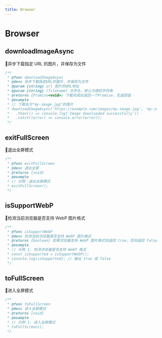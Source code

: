 ```yaml
---
title: Browser
---
```


# Browser

## downloadImageAsync

🎯异步下载指定 URL 的图片，并保存为文件

```typescript
/**
 * @func downloadImageAsync
 * @desc 异步下载指定URL的图片，并保存为文件
 * @param {string} url 图片的URL地址
 * @param {string} [filename] 文件名，默认为随机字符串
 * @returns {Promise<void>} 下载完成后返回一个Promise，无返回值
 * @example
 * // 下载名为"my-image.jpg"的图片
 * downloadImageAsync('https://example.com/images/my-image.jpg', 'my-image.jpg')
 *   .then(() => console.log('Image downloaded successfully'))
 *   .catch((error) => console.error(error));
 */
```

## exitFullScreen

🎯退出全屏模式

```typescript
/**
 * @func exitFullScreen
 * @desc 退出全屏
 * @returns {void}
 * @example
 * // 示例：退出全屏模式
 * exitFullScreen();
 */
```

## isSupportWebP

🎯检测当前浏览器是否支持 WebP 图片格式

```typescript
/**
 * @func isSupportWebP
 * @desc 检测当前浏览器是否支持 WebP 图片格式
 * @returns {boolean} 如果浏览器支持 WebP 图片格式则返回 true，否则返回 false
 * @example
 * // 示例 1: 检测浏览器是否支持 WebP 格式
 * const isSupported = isSupportWebP();
 * console.log(isSupported); // 输出 true 或 false
 */
```

## toFullScreen

🎯进入全屏模式

```typescript
/**
 * @func toFullScreen
 * @desc 进入全屏模式
 * @returns {void}
 * @example
 * // 示例 1: 进入全屏模式
 * toFullScreen();
 */
```
